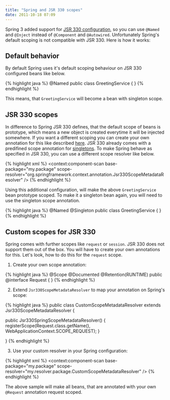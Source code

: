 ```yaml
---
title: "Spring and JSR 330 scopes"
date: 2011-10-18 07:09
---
```


Spring 3 added support for
[JSR 330 configuration](http://download.oracle.com/javaee/6/api/javax/inject/package-summary.html),
so you can use `@Named` and  `@Inject` instead of `@Component` and
`@Autowired`. Unfortunately Spring's default scoping is not compatible with
JSR 330. Here is how it works:

Default behavior
----------------

By default Spring uses it's default scoping behaviour on JSR 330 configured
beans like below.

{% highlight java %}
@Named
public class GreetingService {
}
{% endhighlight %}

This means, that `GreetingService` will become a bean with singleton scope.

JSR 330 scopes
--------------

In difference to Spring JSR 330 defines, that the default scope of beans is
prototype, which means a new object is created everytime it will be injected
somewhere. If you want a different scoping you can create your own annotation
for this like described
[here](http://download.oracle.com/javaee/6/api/javax/inject/Scope.html). JSR 330
already comes with a predifined scope annotation for
[singletons](http://download.oracle.com/javaee/6/api/javax/inject/Singleton.html).
To make Spring behave as specified in JSR 330, you can use a different scope
resolver like below.

{% highlight xml %}
<context:component-scan base-package="my.package"
  scope-resolver="org.springframework.context.annotation.Jsr330ScopeMetadataResolver" />
{% endhighlight %}

Using this additional configuration, will make the above `GreetingService` bean
prototype scoped. To make it a singleton bean again, you will need to use the
singleton scope annotation.

{% highlight java %}
@Named
@Singleton
public class GreetingService {
}
{% endhighlight %}

Custom scopes for JSR 330
-------------------------

Spring comes with further scopes like `request` or `session`. JSR 330 does not
support them out of the box. You will have to create your own annotations for
this. Let's look, how to do this for the `request` scope.

1. Create your own scope annotation:

{% highlight java %}
@Scope
@Documented
@Retention(RUNTIME)
public @interface Request {
}
{% endhighlight %}

2. Extend `Jsr330ScopeMetadataResolver` to map your annotation on Spring's
   scope:

{% highlight java %}
public class CustomScopeMetadataResolver extends Jsr330ScopeMetadataResolver {

  public Jsr330SpringScopeMetadataResolver() {
    registerScope(Request.class.getName(), WebApplicationContext.SCOPE_REQUEST);
  }

}
{% endhighlight %}

3. Use your custom resolver in your Spring configuration:

{% highlight xml %}
<context:component-scan base-package="my.package"
  scope-resolver="my.resolver.package.CustomScopeMetadataResolver" />
{% endhighlight %}

The above sample will make all beans, that are annotated with your own
`@Request` annotation request scoped.
